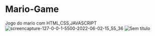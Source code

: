 # Mario-Game
 Jogo do mario com HTML,CSS,JAVASCRIPT 
![screencapture-127-0-0-1-5500-2022-06-02-15_55_36](https://user-images.githubusercontent.com/86318311/171716876-ea8f9be6-418c-40ed-9edd-e634f8b003e4.png)
![Sem título](https://user-images.githubusercontent.com/86318311/171719247-b1960b30-a392-4cc4-a0fc-15cce961822d.png)
